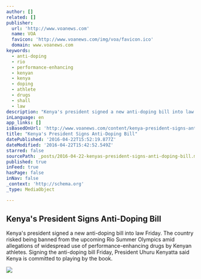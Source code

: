 ```yaml
---
author: []
related: []
publisher:
  url: 'http://www.voanews.com'
  name: VOA
  favicon: 'http://www.voanews.com/img/voa/favicon.ico'
  domain: www.voanews.com
keywords:
  - anti-doping
  - rio
  - performance-enhancing
  - kenyan
  - kenya
  - doping
  - athlete
  - drugs
  - shall
  - law
description: "Kenya's president signed a new anti-doping bill into law Friday. The country risked being banned from the upcoming Rio Summer Olympics amid allegations of widespread use of performance-enhancing drugs by Kenyan athletes. Signing the anti-doping bill Friday, President Uhuru Kenyatta said Kenya is committed to playing by the book."
inLanguage: en
app_links: []
isBasedOnUrl: 'http://www.voanews.com/content/kenya-president-signs-anti-doping-bill/3298238.html'
title: "Kenya's President Signs Anti-Doping Bill"
datePublished: '2016-04-22T15:52:19.877Z'
dateModified: '2016-04-22T15:42:52.549Z'
starred: false
sourcePath: _posts/2016-04-22-kenyas-president-signs-anti-doping-bill.md
published: true
inFeed: true
hasPage: false
inNav: false
_context: 'http://schema.org'
_type: MediaObject

---
```

<article style=""><h1>Kenya's President Signs Anti-Doping Bill</h1><p>Kenya's president signed a new anti-doping bill into law Friday. The country risked being banned from the upcoming Rio Summer Olympics amid allegations of widespread use of performance-enhancing drugs by Kenyan athletes. Signing the anti-doping bill Friday, President Uhuru Kenyatta said Kenya is committed to playing by the book.</p><img src="http://gdb.voanews.com/08E4B313-D383-4429-B720-D3AC2A9AB25F_cx13_cy2_cw81_mw1024_mh1024_s.jpg" /></article>